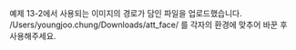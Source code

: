 예제 13-2에서 사용되는 이미지의 경로가 담인 파일을 업로드했습니다.
/Users/youngjoo.chung/Downloads/att_face/ 를 각자의 환경에 맞추어 바꾼 후 사용해주세요.
